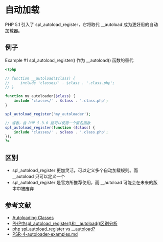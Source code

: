 # 自动加载

PHP 5.1 引入了 spl_autoload_register，它将取代 __autoload 成为更好用的自动加载器。
 
## 例子

Example #1 spl_autoload_register() 作为 __autoload() 函数的替代

```php
<?php

// function __autoload($class) {
//     include 'classes/' . $class . '.class.php';
// }

function my_autoloader($class) {
    include 'classes/' . $class . '.class.php';
}

spl_autoload_register('my_autoloader');

// 或者，自 PHP 5.3.0 起可以使用一个匿名函数
spl_autoload_register(function ($class) {
    include 'classes/' . $class . '.class.php';
});
?> 
```

## 区别

- spl_autoload_register 更加灵活，可以定义多个自动加载规则。而 __autoload 只可以定义一个
- spl_autoload_register 是官方所推荐使用，而 __autoload 可能会在未来的版本中被废弃

## 参考文献

- [Autoloading Classes](http://www.php.net/manual/en/language.oop5.autoload.php)
- [PHP中spl_autoload_register()和__autoload()区别分析](http://www.jb51.net/article/49984.htm)
- [php spl_autoload_register vs __autoload?](http://stackoverflow.com/questions/6894538/php-spl-autoload-register-vs-autoload)
- [PSR-4-autoloader-examples.md](https://github.com/php-fig/fig-standards/blob/master/accepted/PSR-4-autoloader-examples.md)